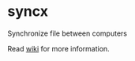 syncx
=====

Synchronize file between computers

Read [wiki](https://github.com/heroandtn3/syncx/wiki) for more information.
